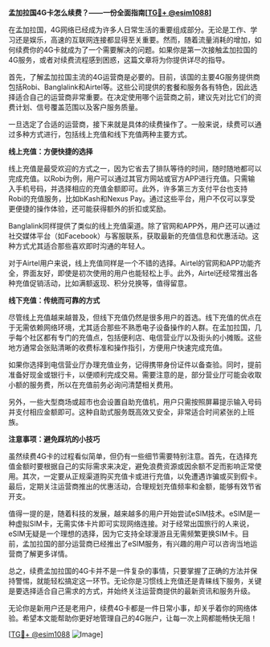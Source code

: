 **孟加拉国4G卡怎么续费？——一份全面指南[[TG💪+ @esim1088](https://t.me/s/esim1088)]**

在孟加拉国，4G网络已经成为许多人日常生活的重要组成部分。无论是工作、学习还是娱乐，高速的互联网连接都显得至关重要。然而，随着流量消耗的增加，如何续费你的4G卡就成为了一个需要解决的问题。如果你是第一次接触孟加拉国的4G服务，或者对续费流程感到困惑，这篇文章将为你提供详尽的指导。

首先，了解孟加拉国主流的4G运营商是必要的。目前，该国的主要4G服务提供商包括Robi、Banglalink和Airtel等。这些公司提供的套餐和服务各有特色，因此选择适合自己的运营商非常重要。在决定使用哪个运营商之前，建议先对比它们的资费计划、信号覆盖范围以及客户服务质量。

一旦选定了合适的运营商，接下来就是具体的续费操作了。一般来说，续费可以通过多种方式进行，包括线上充值和线下充值两种主要方式。

**线上充值：方便快捷的选择**

线上充值是最受欢迎的方式之一，因为它省去了排队等待的时间，随时随地都可以完成充值。以Robi为例，用户可以通过其官方网站或官方APP进行充值。只需输入手机号码，并选择相应的充值金额即可。此外，许多第三方支付平台也支持Robi的充值服务，比如bKash和Nexus Pay。通过这些平台，用户不仅可以享受更便捷的操作体验，还可能获得额外的折扣或奖励。

Banglalink同样提供了类似的线上充值渠道。除了官网和APP外，用户还可以通过社交媒体平台（如Facebook）与客服联系，获取最新的充值信息和优惠活动。这种方式尤其适合那些喜欢即时沟通的年轻人。

对于Airtel用户来说，线上充值同样是一个不错的选择。Airtel的官网和APP功能齐全，界面友好，即使是初次使用的用户也能轻松上手。此外，Airtel还经常推出各种充值促销活动，比如满额返现、积分兑换等，值得留意。

**线下充值：传统而可靠的方式**

尽管线上充值越来越普及，但线下充值仍然是很多用户的首选。线下充值的优点在于无需依赖网络环境，尤其适合那些不熟悉电子设备操作的人群。在孟加拉国，几乎每个社区都有专门的充值点，包括便利店、电信营业厅以及街头的小摊贩。这些地方通常会张贴清晰的收费标准和操作指引，方便用户快速完成充值。

如果你选择到电信营业厅办理充值业务，记得携带身份证件以备查验。同时，提前准备好现金或银行卡，以便顺利完成交易。需要注意的是，部分营业厅可能会收取小额的服务费，所以在充值前务必询问清楚相关费用。

另外，一些大型商场或超市也会设置自助充值机，用户只需按照屏幕提示输入号码并支付相应金额即可。这种自助式服务既高效又安全，非常适合时间紧张的上班族。

**注意事项：避免踩坑的小技巧**

虽然续费4G卡的过程看似简单，但仍有一些细节需要特别注意。首先，在选择充值金额时要根据自己的实际需求来决定，避免浪费资源或因余额不足而影响正常使用。其次，一定要从正规渠道购买充值卡或进行充值，以免遭遇诈骗或买到假卡。最后，定期关注运营商推出的优惠活动，合理规划充值频率和金额，能够有效节省开支。

值得一提的是，随着科技的发展，越来越多的用户开始尝试eSIM技术。eSIM是一种虚拟SIM卡，无需实体卡片即可实现网络连接。对于经常出国旅行的人来说，eSIM无疑是一个理想的选择，因为它支持全球漫游且无需频繁更换SIM卡。目前，孟加拉国的部分运营商已经推出了eSIM服务，有兴趣的用户可以咨询当地运营商了解更多详情。

总之，续费孟加拉国的4G卡并不是一件复杂的事情，只要掌握了正确的方法并保持警惕，就能轻松搞定这一环节。无论你是习惯线上充值还是青睐线下服务，关键是要选择适合自己需求的方式，并始终关注运营商提供的最新资讯和服务升级。

无论你是新用户还是老用户，续费4G卡都是一件日常小事，却关乎着你的网络体验。希望本文能帮助你更好地管理自己的4G账户，让每一次上网都能畅快无阻！

[[TG💪+ @esim1088](https://t.me/s/esim1088) ![Image](https://i.postimg.cc/4NQfJmqS/Snipaste-2025-05-13-00-14-12.png)]